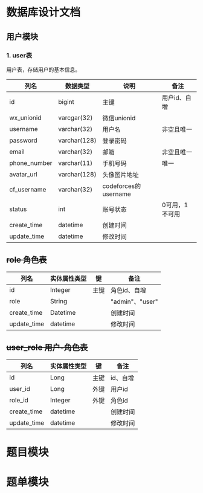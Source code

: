 # 数据库设计文档

## 用户模块

### 1. user表 

用户表，存储用户的基本信息。

| 列名         | 数据类型     | 说明                 | 备注           |
| ------------ | ------------ | -------------------- | -------------- |
| id           | bigint       | 主键                 | 用户id、自增   |
| wx_unionid | varcgar(32) | 微信unionid ||
| username     | varchar(32)  | 用户名               | 非空且唯一        |
| password     | varchar(128) | 登录密码             |                |
| email        | varchar(32)  | 邮箱                 | 非空且唯一        |
| phone_number | varchar(11)  | 手机号码             | 唯一           |
| avatar_url   | varchar(128) | 头像图片地址         |                |
| cf_username  | varchar(32)  | codeforces的username |                |
| status       | int          | 账号状态             | 0可用，1不可用 |
| create_time  | datetime     | 创建时间             |                |
| update_time  | datetime     | 修改时间             |                |

## ~~role  角色表~~  

| 列名        | 实体属性类型 | 键   | 备注            |
| ----------- | ------------ | ---- | --------------- |
| id          | Integer      | 主键 | 角色id、自增    |
| role        | String       |      | "admin"、"user" |
| create_time | Datetime     |      | 创建时间        |
| update_time | datetime     |      | 修改时间        |

## ~~user_role  用户-角色表~~

| 列名        | 实体属性类型 | 键   | 备注     |
| ----------- | ------------ | ---- | -------- |
| id          | Long         | 主键 | id、自增 |
| user_id     | Long         | 外键 | 用户id   |
| role_id     | Integer      | 外键 | 角色id   |
| create_time | datetime     |      | 创建时间 |
| update_time | datetime     |      | 修改时间 |

# 题目模块

# 题单模块